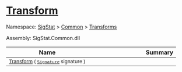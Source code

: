 # [Transform](./ImageGenerator-100663677.md)

Namespace: [SigStat]() > [Common](./../../README.md) > [Transforms](./../README.md)

Assembly: SigStat.Common.dll

| Name | Summary  |
| ------| -----------:|
| <sub>[Transform](./ImageGenerator-100663677.md) ( [`Signature`](./../../Signature.md) signature )</sub> | <img width=225/><sub></sub>
